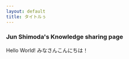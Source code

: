 ```yaml
---
layout: default
title: タイトルぅ
---
```


### Jun Shimoda's Knowledge sharing page
Hello World!
みなさんこんにちは！
